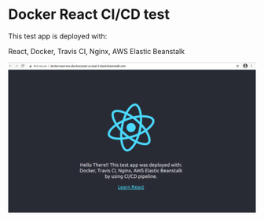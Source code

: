 # Docker React CI/CD test

This test app is deployed with:

React, Docker, Travis CI, Nginx, AWS Elastic Beanstalk

![alt text](/static_pic_git/output_AWS_docker.png)
